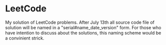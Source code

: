 # LeetCode
My solution of LeetCode problems.
After July 13th all source code file of solution will be named in a "serial#name_date_version" form.
For those who have intention to discuss about the solutions, this naming scheme would be a convinient strick.
